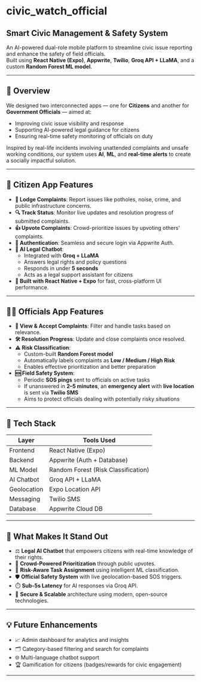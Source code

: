 ﻿# civic_watch_official 
## Smart Civic Management & Safety System

An AI-powered dual-role mobile platform to streamline civic issue reporting and enhance the safety of field officials.  
Built using **React Native (Expo)**, **Appwrite**, **Twilio**, **Groq API + LLaMA**, and a custom **Random Forest ML model**.

---

## 🧩 Overview

We designed two interconnected apps — one for **Citizens** and another for **Government Officials** — aimed at:

- Improving civic issue visibility and response
- Supporting AI-powered legal guidance for citizens
- Ensuring real-time safety monitoring of officials on duty

Inspired by real-life incidents involving unattended complaints and unsafe working conditions, our system uses **AI**, **ML**, and **real-time alerts** to create a socially impactful solution.

---

## 📱 Citizen App Features

- **📝 Lodge Complaints**: Report issues like potholes, noise, crime, and public infrastructure concerns.
- **🔍 Track Status**: Monitor live updates and resolution progress of submitted complaints.
- **👍 Upvote Complaints**: Crowd-prioritize issues by upvoting others' complaints.
- **🔐 Authentication**: Seamless and secure login via Appwrite Auth.
- **🤖 AI Legal Chatbot**:
  - Integrated with **Groq + LLaMA**
  - Answers legal rights and policy questions
  - Responds in under **5 seconds**
  - Acts as a legal support assistant for citizens
- **📱 Built with React Native + Expo** for fast, cross-platform UI performance.

---

## 🧑‍💼 Officials App Features

- **📂 View & Accept Complaints**: Filter and handle tasks based on relevance.
- **🛠️ Resolution Progress**: Update and close complaints once resolved.
- **⚠️ Risk Classification**:
  - Custom-built **Random Forest model**
  - Automatically labels complaints as **Low / Medium / High Risk**
  - Enables effective prioritization and better preparation
- **🆘 Field Safety System**:
  - Periodic **SOS pings** sent to officials on active tasks
  - If unanswered in **2–5 minutes**, an **emergency alert** with **live location** is sent via **Twilio SMS**
  - Aims to protect officials dealing with potentially risky situations

---

## 🧠 Tech Stack

| Layer         | Tools Used                          |
|---------------|-------------------------------------|
| Frontend      | React Native (Expo)                 |
| Backend       | Appwrite (Auth + Database)          |
| ML Model      | Random Forest (Risk Classification) |
| AI Chatbot    | Groq API + LLaMA                    |
| Geolocation   | Expo Location API                   |
| Messaging     | Twilio SMS                          |
| Database      | Appwrite Cloud DB                   |

---

## 🌟 What Makes It Stand Out

- ⚖️ **Legal AI Chatbot** that empowers citizens with real-time knowledge of their rights.
- 📢 **Crowd-Powered Prioritization** through public upvotes.
- 🧠 **Risk-Aware Task Assignment** using intelligent ML classification.
- 🛡️ **Official Safety System** with live geolocation-based SOS triggers.
- ⏱️ **Sub-5s Latency** for AI responses via Groq API.
- 🔐 **Secure & Scalable** architecture using modern, open-source technologies.


---

## 💡 Future Enhancements

- 📈 Admin dashboard for analytics and insights
- 🗂️ Category-based filtering and search for complaints
- 🌐 Multi-language chatbot support
- 🏆 Gamification for citizens (badges/rewards for civic engagement)

---

